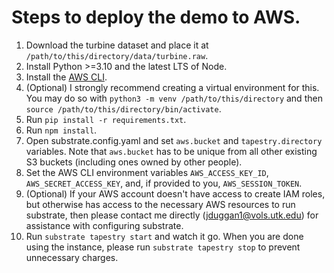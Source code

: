 # Steps to deploy the demo to AWS.

1. Download the turbine dataset and place it at `/path/to/this/directory/data/turbine.raw`.
2. Install Python >=3.10 and the latest LTS of Node.
3. Install the [AWS CLI](https://aws.amazon.com/cli/).
4. (Optional) I strongly recommend creating a virtual environment for this. You may do so with `python3 -m venv /path/to/this/directory` and then `source /path/to/this/directory/bin/activate`.
5. Run `pip install -r requirements.txt`.
6. Run `npm install`.
7. Open substrate.config.yaml and set `aws.bucket` and `tapestry.directory` variables. Note that `aws.bucket` has to be unique from all other existing S3 buckets (including ones owned by other people).
8. Set the AWS CLI environment variables `AWS_ACCESS_KEY_ID`, `AWS_SECRET_ACCESS_KEY`, and, if provided to you, `AWS_SESSION_TOKEN`.
9. (Optional) If your AWS account doesn't have access to create IAM roles, but otherwise has access to the necessary AWS resources to run substrate, then please contact me directly ([jduggan1@vols.utk.edu](mailto:jduggan1@vols.utk.edu)) for assistance with configuring substrate.
10. Run `substrate tapestry start` and watch it go. When you are done using the instance, please run `substrate tapestry stop` to prevent unnecessary charges.
